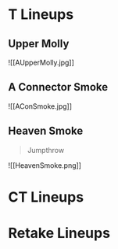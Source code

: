 # T Lineups
## Upper Molly
![[AUpperMolly.jpg]]
## A Connector Smoke
![[AConSmoke.jpg]]
## Heaven Smoke
>Jumpthrow

![[HeavenSmoke.png]]
# CT Lineups
# Retake Lineups